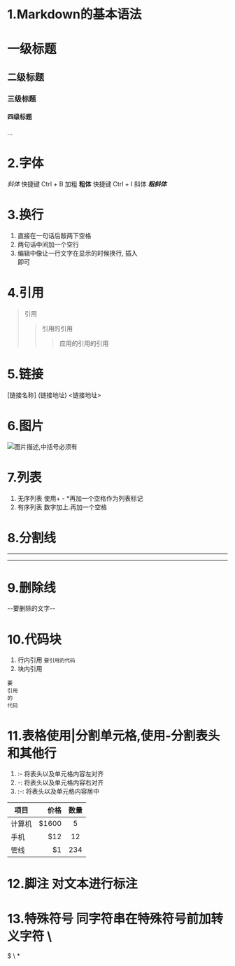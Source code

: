 # 1.Markdown的基本语法
# 一级标题
## 二级标题
### 三级标题
#### 四级标题
...

# 2.字体
*斜体* 快捷键 Ctrl + B 加粗
**粗体** 快捷键 Ctrl + I 斜体
***粗斜体***

# 3.换行
1. 直接在一句话后敲两下空格  
2. 两句话中间加一个空行
3. 编辑中像让一行文字在显示的时候换行, 插入<br/>即可

# 4.引用
> 引用
>> 引用的引用
>>> 应用的引用的引用

# 5.链接
[链接名称] (链接地址)
<链接地址>

# 6.图片
![图片描述,中括号必须有](图片地址)

# 7.列表
1. 无序列表 使用+ - *再加一个空格作为列表标记
2. 有序列表 数字加上.再加一个空格

# 8.分割线
---
***

# 9.删除线
--要删除的文字--

# 10.代码块
1. 行内引用 `要引用的代码`
2. 块内引用
```
要
引用
的
代码
```
# 11.表格使用|分割单元格,使用-分割表头和其他行
1. :- 将表头以及单元格内容左对齐
2. -: 将表头以及单元格内容右对齐
3. :-: 将表头以及单元格内容居中

| 项目   |   价格 | 数量  |
| ------ | -----: | :---: |
| 计算机 | \$1600 |   5   |
| 手机   |   \$12 |  12   |
| 管线   |    \$1 |  234  |

# 12.脚注 对文本进行标注
[^1]: Markdown是一种纯文本标记语言
[^2]: Hypertext Markup Language 超文本标记语言
[^T]: NEW WAY TO READ & WRITE MARKDOWN

# 13.特殊符号 同字符串在特殊符号前加转义字符 \
\$ \\ \*
